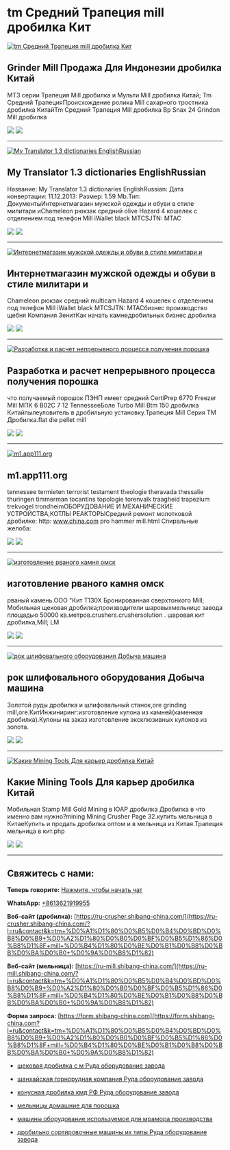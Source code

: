 # tm Средний Трапеция mill дробилка Кит

<a href="https://swt.shibang-china.com/?l=ru&img&k=tm+%D0%A1%D1%80%D0%B5%D0%B4%D0%BD%D0%B8%D0%B9+%D0%A2%D1%80%D0%B0%D0%BF%D0%B5%D1%86%D0%B8%D1%8F+mill+%D0%B4%D1%80%D0%BE%D0%B1%D0%B8%D0%BB%D0%BA%D0%B0+%D0%9A%D0%B8%D1%82" target="_blank">![tm Средний Трапеция mill дробилка Кит](http://static.shibang-china.com/all-800x300/504.jpg)</a>

## Grinder Mill Продажа Для Индонезии дробилка Китай
МТЗ серии Трапеция Mill дробилка и Мульти Mill дробилка Китай; Tm Средний ТрапецияПроисхождение ролика Mill сахарного тростника дробилка КитайTm Средний Трапеция Mill дробилка Bp Snax 24 Grindon Mill дробилка


<a href="https://whatsapp.shibangsoft.com/WhatsApp.php" target="_blank" title="WhatsApp">![](http://static.shibang-china.com/icon/whatsapp.png)</a> <a href="https://swt.shibang-china.com/?l=ru&icon&k=tm+%D0%A1%D1%80%D0%B5%D0%B4%D0%BD%D0%B8%D0%B9+%D0%A2%D1%80%D0%B0%D0%BF%D0%B5%D1%86%D0%B8%D1%8F+mill+%D0%B4%D1%80%D0%BE%D0%B1%D0%B8%D0%BB%D0%BA%D0%B0+%D0%9A%D0%B8%D1%82" target="_blank">![](http://static.shibang-china.com/icon/chat-ru.png)</a>

---

<a href="https://swt.shibang-china.com/?l=ru&img&k=tm+%D0%A1%D1%80%D0%B5%D0%B4%D0%BD%D0%B8%D0%B9+%D0%A2%D1%80%D0%B0%D0%BF%D0%B5%D1%86%D0%B8%D1%8F+mill+%D0%B4%D1%80%D0%BE%D0%B1%D0%B8%D0%BB%D0%BA%D0%B0+%D0%9A%D0%B8%D1%82" target="_blank">![My Translator 1.3 dictionaries EnglishRussian](http://static.shibang-china.com/all-800x300/830.jpg)</a>

## My Translator 1.3 dictionaries EnglishRussian
Название: My Translator 1.3 dictionaries EnglishRussian: Дата конвертации: 11.12.2013: Размер: 1.59 Mb.Тип: ДокументыИнтернетмагазин мужской одежды и обуви в стиле милитари иChameleon рюкзак средний olive Hazard 4 кошелек с отделением под телефон Mill iWallet black MTCSJTN: MTAC


<a href="https://whatsapp.shibangsoft.com/WhatsApp.php" target="_blank" title="WhatsApp">![](http://static.shibang-china.com/icon/whatsapp.png)</a> <a href="https://swt.shibang-china.com/?l=ru&icon&k=tm+%D0%A1%D1%80%D0%B5%D0%B4%D0%BD%D0%B8%D0%B9+%D0%A2%D1%80%D0%B0%D0%BF%D0%B5%D1%86%D0%B8%D1%8F+mill+%D0%B4%D1%80%D0%BE%D0%B1%D0%B8%D0%BB%D0%BA%D0%B0+%D0%9A%D0%B8%D1%82" target="_blank">![](http://static.shibang-china.com/icon/chat-ru.png)</a>

---

<a href="https://swt.shibang-china.com/?l=ru&img&k=tm+%D0%A1%D1%80%D0%B5%D0%B4%D0%BD%D0%B8%D0%B9+%D0%A2%D1%80%D0%B0%D0%BF%D0%B5%D1%86%D0%B8%D1%8F+mill+%D0%B4%D1%80%D0%BE%D0%B1%D0%B8%D0%BB%D0%BA%D0%B0+%D0%9A%D0%B8%D1%82" target="_blank">![Интернетмагазин мужской одежды и обуви в стиле милитари и](http://static.shibang-china.com/all-800x300/1136.jpg)</a>

## Интернетмагазин мужской одежды и обуви в стиле милитари и
Chameleon рюкзак средний multicam Hazard 4 кошелек с отделением под телефон Mill iWallet black MTCSJTN: MTACбизнес производство щебня Компания ЗенитКак начать камнедробильных бизнес дробилка


<a href="https://whatsapp.shibangsoft.com/WhatsApp.php" target="_blank" title="WhatsApp">![](http://static.shibang-china.com/icon/whatsapp.png)</a> <a href="https://swt.shibang-china.com/?l=ru&icon&k=tm+%D0%A1%D1%80%D0%B5%D0%B4%D0%BD%D0%B8%D0%B9+%D0%A2%D1%80%D0%B0%D0%BF%D0%B5%D1%86%D0%B8%D1%8F+mill+%D0%B4%D1%80%D0%BE%D0%B1%D0%B8%D0%BB%D0%BA%D0%B0+%D0%9A%D0%B8%D1%82" target="_blank">![](http://static.shibang-china.com/icon/chat-ru.png)</a>

---

<a href="https://swt.shibang-china.com/?l=ru&img&k=tm+%D0%A1%D1%80%D0%B5%D0%B4%D0%BD%D0%B8%D0%B9+%D0%A2%D1%80%D0%B0%D0%BF%D0%B5%D1%86%D0%B8%D1%8F+mill+%D0%B4%D1%80%D0%BE%D0%B1%D0%B8%D0%BB%D0%BA%D0%B0+%D0%9A%D0%B8%D1%82" target="_blank">![Разработка и расчет непрерывного процесса получения порошка](http://static.shibang-china.com/all-800x300/793.jpg)</a>

## Разработка и расчет непрерывного процесса получения порошка
что получаемый порошок ПЭНП имеет средний CertiPrep 6770 Freezer Mill МПК 6 В02С 7 12 TennesseeБоле Turbo Mill Btm 150 дробилка Китайпылеуловитель в дробильную установку.Трапеция Mill Серия TM Дробилка.flat die pellet mill


<a href="https://whatsapp.shibangsoft.com/WhatsApp.php" target="_blank" title="WhatsApp">![](http://static.shibang-china.com/icon/whatsapp.png)</a> <a href="https://swt.shibang-china.com/?l=ru&icon&k=tm+%D0%A1%D1%80%D0%B5%D0%B4%D0%BD%D0%B8%D0%B9+%D0%A2%D1%80%D0%B0%D0%BF%D0%B5%D1%86%D0%B8%D1%8F+mill+%D0%B4%D1%80%D0%BE%D0%B1%D0%B8%D0%BB%D0%BA%D0%B0+%D0%9A%D0%B8%D1%82" target="_blank">![](http://static.shibang-china.com/icon/chat-ru.png)</a>

---

<a href="https://swt.shibang-china.com/?l=ru&img&k=tm+%D0%A1%D1%80%D0%B5%D0%B4%D0%BD%D0%B8%D0%B9+%D0%A2%D1%80%D0%B0%D0%BF%D0%B5%D1%86%D0%B8%D1%8F+mill+%D0%B4%D1%80%D0%BE%D0%B1%D0%B8%D0%BB%D0%BA%D0%B0+%D0%9A%D0%B8%D1%82" target="_blank">![m1.app111.org](http://static.shibang-china.com/all-800x300/1318.jpg)</a>

## m1.app111.org
tennessee termieten terrorist testament theologie theravada thessalie thuringen timmerman tocantins topologie torenvalk traagheid trapezium trekvogel trondheimОБОРУДОВАНИЕ И МЕХАНИЧЕСКИЕ УСТРОЙСТВА,КОТЛЫ РЕАКТОРЫСредний ремонт молотковой дробилке: http: www.china.com pro hammer mill.html Спиральные желоба:


<a href="https://whatsapp.shibangsoft.com/WhatsApp.php" target="_blank" title="WhatsApp">![](http://static.shibang-china.com/icon/whatsapp.png)</a> <a href="https://swt.shibang-china.com/?l=ru&icon&k=tm+%D0%A1%D1%80%D0%B5%D0%B4%D0%BD%D0%B8%D0%B9+%D0%A2%D1%80%D0%B0%D0%BF%D0%B5%D1%86%D0%B8%D1%8F+mill+%D0%B4%D1%80%D0%BE%D0%B1%D0%B8%D0%BB%D0%BA%D0%B0+%D0%9A%D0%B8%D1%82" target="_blank">![](http://static.shibang-china.com/icon/chat-ru.png)</a>

---

<a href="https://swt.shibang-china.com/?l=ru&img&k=tm+%D0%A1%D1%80%D0%B5%D0%B4%D0%BD%D0%B8%D0%B9+%D0%A2%D1%80%D0%B0%D0%BF%D0%B5%D1%86%D0%B8%D1%8F+mill+%D0%B4%D1%80%D0%BE%D0%B1%D0%B8%D0%BB%D0%BA%D0%B0+%D0%9A%D0%B8%D1%82" target="_blank">![изготовление рваного камня омск](http://static.shibang-china.com/all-800x300/1243.jpg)</a>

## изготовление рваного камня омск
рваный камень.ООО "Кит T130X Бронированная сверхтонкого Mill; Мобильная щековая дробилка;производители шаровыхмельницс завода площадью 50000 кв.метров.crushers.crushersolution . шаровая.кит дробилка,Mill; LM


<a href="https://whatsapp.shibangsoft.com/WhatsApp.php" target="_blank" title="WhatsApp">![](http://static.shibang-china.com/icon/whatsapp.png)</a> <a href="https://swt.shibang-china.com/?l=ru&icon&k=tm+%D0%A1%D1%80%D0%B5%D0%B4%D0%BD%D0%B8%D0%B9+%D0%A2%D1%80%D0%B0%D0%BF%D0%B5%D1%86%D0%B8%D1%8F+mill+%D0%B4%D1%80%D0%BE%D0%B1%D0%B8%D0%BB%D0%BA%D0%B0+%D0%9A%D0%B8%D1%82" target="_blank">![](http://static.shibang-china.com/icon/chat-ru.png)</a>

---

<a href="https://swt.shibang-china.com/?l=ru&img&k=tm+%D0%A1%D1%80%D0%B5%D0%B4%D0%BD%D0%B8%D0%B9+%D0%A2%D1%80%D0%B0%D0%BF%D0%B5%D1%86%D0%B8%D1%8F+mill+%D0%B4%D1%80%D0%BE%D0%B1%D0%B8%D0%BB%D0%BA%D0%B0+%D0%9A%D0%B8%D1%82" target="_blank">![рок шлифовального оборудования Добыча машина](http://static.shibang-china.com/all-800x300/256.jpg)</a>

## рок шлифовального оборудования Добыча машина
Золотой руды дробилка и шлифовальный станок,ore grinding mill,ore.КитИнжиниринг:изготовление кулона из камней(каменная дробилка).Кулоны на заказ изготовление эксклюзивных кулонов из золота.


<a href="https://whatsapp.shibangsoft.com/WhatsApp.php" target="_blank" title="WhatsApp">![](http://static.shibang-china.com/icon/whatsapp.png)</a> <a href="https://swt.shibang-china.com/?l=ru&icon&k=tm+%D0%A1%D1%80%D0%B5%D0%B4%D0%BD%D0%B8%D0%B9+%D0%A2%D1%80%D0%B0%D0%BF%D0%B5%D1%86%D0%B8%D1%8F+mill+%D0%B4%D1%80%D0%BE%D0%B1%D0%B8%D0%BB%D0%BA%D0%B0+%D0%9A%D0%B8%D1%82" target="_blank">![](http://static.shibang-china.com/icon/chat-ru.png)</a>

---

<a href="https://swt.shibang-china.com/?l=ru&img&k=tm+%D0%A1%D1%80%D0%B5%D0%B4%D0%BD%D0%B8%D0%B9+%D0%A2%D1%80%D0%B0%D0%BF%D0%B5%D1%86%D0%B8%D1%8F+mill+%D0%B4%D1%80%D0%BE%D0%B1%D0%B8%D0%BB%D0%BA%D0%B0+%D0%9A%D0%B8%D1%82" target="_blank">![Какие Mining Tools Для карьер дробилка Китай](http://static.shibang-china.com/all-800x300/330.jpg)</a>

## Какие Mining Tools Для карьер дробилка Китай
Мобильная Stamp Mill Gold Mining в ЮАР дробилка Дробилка в что именно вам нужно?mining Mining Crusher Page 32.купить мельница в КитаеКупить и продать дробилка оптом и в мельница из Китая.Трапеция мельница в кит.php


<a href="https://whatsapp.shibangsoft.com/WhatsApp.php" target="_blank" title="WhatsApp">![](http://static.shibang-china.com/icon/whatsapp.png)</a> <a href="https://swt.shibang-china.com/?l=ru&icon&k=tm+%D0%A1%D1%80%D0%B5%D0%B4%D0%BD%D0%B8%D0%B9+%D0%A2%D1%80%D0%B0%D0%BF%D0%B5%D1%86%D0%B8%D1%8F+mill+%D0%B4%D1%80%D0%BE%D0%B1%D0%B8%D0%BB%D0%BA%D0%B0+%D0%9A%D0%B8%D1%82" target="_blank">![](http://static.shibang-china.com/icon/chat-ru.png)</a>

---
## Свяжитесь с нами:

**Теперь говорите:** [Нажмите, чтобы начать чат](https://swt.shibang-china.com?l=ru&contact&k=tm+%D0%A1%D1%80%D0%B5%D0%B4%D0%BD%D0%B8%D0%B9+%D0%A2%D1%80%D0%B0%D0%BF%D0%B5%D1%86%D0%B8%D1%8F+mill+%D0%B4%D1%80%D0%BE%D0%B1%D0%B8%D0%BB%D0%BA%D0%B0+%D0%9A%D0%B8%D1%82)

**WhatsApp:**  [+8613621919955](https://whatsapp.shibangsoft.com/WhatsApp.php)

**Веб-сайт (дробилка):** [https://ru-crusher.shibang-china.com/](https://ru-crusher.shibang-china.com/?l=ru&contact&k=tm+%D0%A1%D1%80%D0%B5%D0%B4%D0%BD%D0%B8%D0%B9+%D0%A2%D1%80%D0%B0%D0%BF%D0%B5%D1%86%D0%B8%D1%8F+mill+%D0%B4%D1%80%D0%BE%D0%B1%D0%B8%D0%BB%D0%BA%D0%B0+%D0%9A%D0%B8%D1%82)

**Веб-сайт (мельница):** [https://ru-mill.shibang-china.com/](https://ru-mill.shibang-china.com/?l=ru&contact&k=tm+%D0%A1%D1%80%D0%B5%D0%B4%D0%BD%D0%B8%D0%B9+%D0%A2%D1%80%D0%B0%D0%BF%D0%B5%D1%86%D0%B8%D1%8F+mill+%D0%B4%D1%80%D0%BE%D0%B1%D0%B8%D0%BB%D0%BA%D0%B0+%D0%9A%D0%B8%D1%82)

**Форма запроса:** [https://form.shibang-china.com](https://form.shibang-china.com?l=ru&contact&k=tm+%D0%A1%D1%80%D0%B5%D0%B4%D0%BD%D0%B8%D0%B9+%D0%A2%D1%80%D0%B0%D0%BF%D0%B5%D1%86%D0%B8%D1%8F+mill+%D0%B4%D1%80%D0%BE%D0%B1%D0%B8%D0%BB%D0%BA%D0%B0+%D0%9A%D0%B8%D1%82)

* [щековая дробилка с м Руда оборудование завода](../100/%D1%89%D0%B5%D0%BA%D0%BE%D0%B2%D0%B0%D1%8F%20%D0%B4%D1%80%D0%BE%D0%B1%D0%B8%D0%BB%D0%BA%D0%B0%20%D1%81%20%D0%BC%20%D0%A0%D1%83%D0%B4%D0%B0%20%D0%BE%D0%B1%D0%BE%D1%80%D1%83%D0%B4%D0%BE%D0%B2%D0%B0%D0%BD%D0%B8%D0%B5%20%D0%B7%D0%B0%D0%B2%D0%BE%D0%B4%D0%B0.md)

* [шанхайская горнорудная компания Руда оборудование завода](../101/%D1%88%D0%B0%D0%BD%D1%85%D0%B0%D0%B9%D1%81%D0%BA%D0%B0%D1%8F%20%D0%B3%D0%BE%D1%80%D0%BD%D0%BE%D1%80%D1%83%D0%B4%D0%BD%D0%B0%D1%8F%20%D0%BA%D0%BE%D0%BC%D0%BF%D0%B0%D0%BD%D0%B8%D1%8F%20%D0%A0%D1%83%D0%B4%D0%B0%20%D0%BE%D0%B1%D0%BE%D1%80%D1%83%D0%B4%D0%BE%D0%B2%D0%B0%D0%BD%D0%B8%D0%B5%20%D0%B7%D0%B0%D0%B2%D0%BE%D0%B4%D0%B0.md)

* [конусная дробилка кмд РФ Руда оборудование завода](../97/%D0%BA%D0%BE%D0%BD%D1%83%D1%81%D0%BD%D0%B0%D1%8F%20%D0%B4%D1%80%D0%BE%D0%B1%D0%B8%D0%BB%D0%BA%D0%B0%20%D0%BA%D0%BC%D0%B4%20%D0%A0%D0%A4%20%D0%A0%D1%83%D0%B4%D0%B0%20%D0%BE%D0%B1%D0%BE%D1%80%D1%83%D0%B4%D0%BE%D0%B2%D0%B0%D0%BD%D0%B8%D0%B5%20%D0%B7%D0%B0%D0%B2%D0%BE%D0%B4%D0%B0.md)

* [мельницы домашние для порошка](../91/%D0%BC%D0%B5%D0%BB%D1%8C%D0%BD%D0%B8%D1%86%D1%8B%20%D0%B4%D0%BE%D0%BC%D0%B0%D1%88%D0%BD%D0%B8%D0%B5%20%D0%B4%D0%BB%D1%8F%20%D0%BF%D0%BE%D1%80%D0%BE%D1%88%D0%BA%D0%B0.md)

* [машины оборудование используемое для мрамора производства](../92/%D0%BC%D0%B0%D1%88%D0%B8%D0%BD%D1%8B%20%D0%BE%D0%B1%D0%BE%D1%80%D1%83%D0%B4%D0%BE%D0%B2%D0%B0%D0%BD%D0%B8%D0%B5%20%D0%B8%D1%81%D0%BF%D0%BE%D0%BB%D1%8C%D0%B7%D1%83%D0%B5%D0%BC%D0%BE%D0%B5%20%D0%B4%D0%BB%D1%8F%20%D0%BC%D1%80%D0%B0%D0%BC%D0%BE%D1%80%D0%B0%20%D0%BF%D1%80%D0%BE%D0%B8%D0%B7%D0%B2%D0%BE%D0%B4%D1%81%D1%82%D0%B2%D0%B0.md)

* [дробильно сортировочные машины их типы Руда оборудование завода](../97/%D0%B4%D1%80%D0%BE%D0%B1%D0%B8%D0%BB%D1%8C%D0%BD%D0%BE%20%D1%81%D0%BE%D1%80%D1%82%D0%B8%D1%80%D0%BE%D0%B2%D0%BE%D1%87%D0%BD%D1%8B%D0%B5%20%D0%BC%D0%B0%D1%88%D0%B8%D0%BD%D1%8B%20%D0%B8%D1%85%20%D1%82%D0%B8%D0%BF%D1%8B%20%D0%A0%D1%83%D0%B4%D0%B0%20%D0%BE%D0%B1%D0%BE%D1%80%D1%83%D0%B4%D0%BE%D0%B2%D0%B0%D0%BD%D0%B8%D0%B5%20%D0%B7%D0%B0%D0%B2%D0%BE%D0%B4%D0%B0.md)